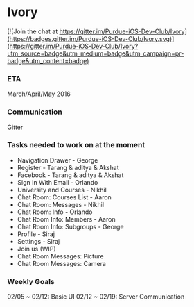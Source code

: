 # Ivory

[![Join the chat at https://gitter.im/Purdue-iOS-Dev-Club/Ivory](https://badges.gitter.im/Purdue-iOS-Dev-Club/Ivory.svg)](https://gitter.im/Purdue-iOS-Dev-Club/Ivory?utm_source=badge&utm_medium=badge&utm_campaign=pr-badge&utm_content=badge)

### ETA

March/April/May 2016

### Communication

Gitter

### Tasks needed to work on at the moment

* Navigation Drawer - George
* Register - Tarang & aditya & Akshat
* Facebook - Tarang & aditya & Akshat
* Sign In With Email - Orlando
* University and Courses - Nikhil
* Chat Room: Courses List - Aaron
* Chat Room: Messages - Nikhil
* Chat Room: Info - Orlando
* Chat Room Info: Members - Aaron
* Chat Room Info: Subgroups - George
* Profile - Siraj
* Settings - Siraj
* Join us (WIP)
* Chat Room Messages: Picture
* Chat Room Messages: Camera

### Weekly Goals
02/05 ~ 02/12: Basic UI
02/12 ~ 02/19: Server Communication
